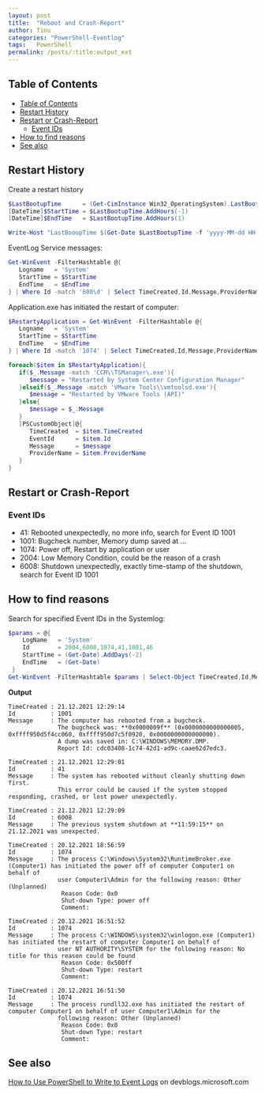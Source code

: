 ```yaml
---
layout: post
title:  "Reboot and Crash-Report"
author: Tinu
categories: "PowerShell-Eventlog"
tags:   PowerShell
permalink: /posts/:title:output_ext
---
```


## Table of Contents

- [Table of Contents](#table-of-contents)
- [Restart History](#restart-history)
- [Restart or Crash-Report](#restart-or-crash-report)
  - [Event IDs](#event-ids)
- [How to find reasons](#how-to-find-reasons)
- [See also](#see-also)

## Restart History

Create a restart history

````powershell
$LastBootupTime      = (Get-CimInstance Win32_OperatingSystem).LastBootupTime
[DateTime]$StartTime = $LastBootupTime.AddHours(-1)
[DateTime]$EndTime   = $LastBootupTime.AddHours(1)

Write-Host "LastBooupTime $(Get-Date $LastBootupTime -f 'yyyy-MM-dd HH:mm:ss')"
````

EventLog Service messages:

````powershell
Get-WinEvent -FilterHashtable @{
   Logname   = 'System'
   StartTime = $StartTime
   EndTime   = $EndTime
} | Where Id -match '600\d' | Select TimeCreated,Id,Message,ProviderName | Format-Table
````

Application.exe has initiated the restart of computer:

````powershell
$RestartyApplication = Get-WinEvent -FilterHashtable @{
   Logname   = 'System'
   StartTime = $StartTime
   EndTime   = $EndTime
} | Where Id -match '1074' | Select TimeCreated,Id,Message,ProviderName

foreach($item in $RestartyApplication){
   if($_.Message -match 'CCM\\TSManager\.exe'){
      $message = "Restarted by System Center Configuration Manager"
   }elseif($_.Message -match 'VMware Tools\\vmtoolsd.exe'){
      $message = "Restarted by VMware Tools (API)"
   }else{
      $message = $_.Message
   }
   [PSCustomObject]@{
      TimeCreated  = $item.TimeCreated
      EventId      = $item.Id
      Message      = $message
      ProviderName = $item.ProviderName
   }
}
````

## Restart or Crash-Report

### Event IDs

- 41:   Rebooted unexpectedly, no more info, search for Event ID 1001
- 1001: Bugcheck number, Memory dump saved at ...
- 1074: Power off, Restart by application or user
- 2004: Low Memory Condition, could be the reason of a crash
- 6008: Shutdown unexpectedly, exactly time-stamp of the shutdown, search for Event ID 1001

## How to find reasons

Search for specified Event IDs in the Systemlog:

````powershell
$params = @{
    LogName   = 'System'
    Id        = 2004,6008,1074,41,1001,46
    StartTime = (Get-Date).AddDays(-2)
    EndTime   = (Get-Date)
 }
Get-WinEvent -FilterHashtable $params | Select-Object TimeCreated,Id,Message
````

**Output**

````text
TimeCreated : 21.12.2021 12:29:14
Id          : 1001
Message     : The computer has rebooted from a bugcheck. 
              The bugcheck was: **0x0000009f** (0x0000000000000005, 0xffff950d5f4cc060, 0xffff950d7c5f0920, 0x0000000000000000). 
              A dump was saved in: C:\WINDOWS\MEMORY.DMP. 
              Report Id: cdc03408-1c74-42d1-ad9c-caae62d7edc3.

TimeCreated : 21.12.2021 12:29:01
Id          : 41
Message     : The system has rebooted without cleanly shutting down first.
              This error could be caused if the system stopped responding, crashed, or lost power unexpectedly.

TimeCreated : 21.12.2021 12:29:09
Id          : 6008
Message     : The previous system shutdown at **11:59:15** on 21.12.2021 was unexpected.

TimeCreated : 20.12.2021 18:56:59
Id          : 1074
Message     : The process C:\Windows\System32\RuntimeBroker.exe (Computer1) has initiated the power off of computer Computer1 on behalf of
              user Computer1\Admin for the following reason: Other (Unplanned)
               Reason Code: 0x0
               Shut-down Type: power off
               Comment:

TimeCreated : 20.12.2021 16:51:52
Id          : 1074
Message     : The process C:\WINDOWS\system32\winlogon.exe (Computer1) has initiated the restart of computer Computer1 on behalf of
              user NT AUTHORITY\SYSTEM for the following reason: No title for this reason could be found
               Reason Code: 0x500ff
               Shut-down Type: restart
               Comment:

TimeCreated : 20.12.2021 16:51:50
Id          : 1074
Message     : The process rundll32.exe has initiated the restart of computer Computer1 on behalf of user Computer1\Admin for the 
              following reason: Other (Unplanned)
               Reason Code: 0x0
               Shut-down Type: restart
               Comment:
````

## See also

[How to Use PowerShell to Write to Event Logs](https://devblogs.microsoft.com/scripting/how-to-use-powershell-to-write-to-event-logs/) on devblogs.microsoft.com
